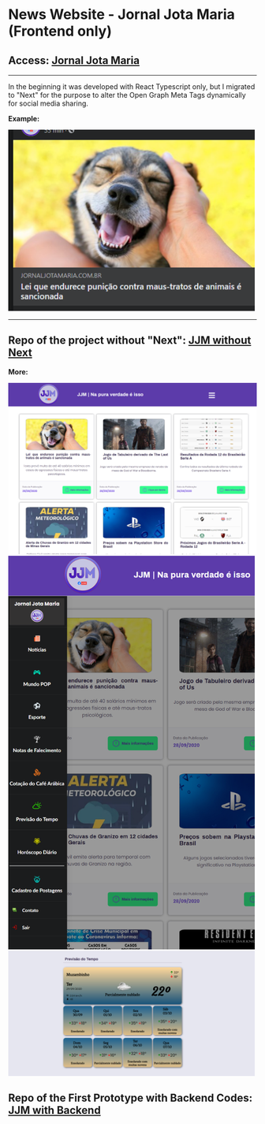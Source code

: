 # News Website - Jornal Jota Maria (Frontend only)

## Access: [Jornal Jota Maria](https://www.jornaljotamaria.com.br/dashboard)

<hr />
In the beginning it was developed with React Typescript only, but I migrated to "Next" for the purpose to alter the Open Graph Meta Tags dynamically for social media sharing.

<strong>Example:</strong>

<img src="https://github.com/leoreisdias/jjm-react-with-next_serveless/blob/master/public/jjm(4).png?raw=true" width="500" />

<hr />

## Repo of the project without "Next": [JJM without Next](https://github.com/leoreisdias/jjm-react_ts_without_next)

<strong>More:</strong>

<img src="https://github.com/leoreisdias/jjm-react-with-next_serveless/blob/master/public/jjm(1).png?raw=true" with="500" />
<img src="https://github.com/leoreisdias/jjm-react-with-next_serveless/blob/master/public/jjm(2).png?raw=true" width="500" />
<img src="https://github.com/leoreisdias/jjm-react-with-next_serveless/blob/master/public/jjm(3).png?raw=true" width="500" />

## Repo of the First Prototype with Backend Codes: [JJM with Backend](https://github.com/leoreisdias/jjm-git)
